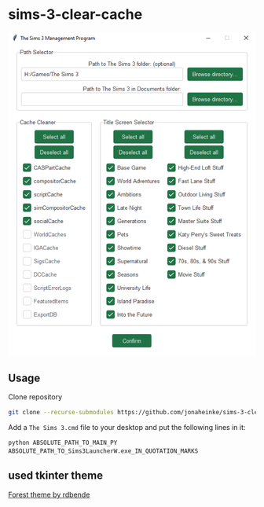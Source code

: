 # sims-3-clear-cache

![](screenshot.png)

## Usage

Clone repository

```bash
git clone --recurse-submodules https://github.com/jonaheinke/sims-3-clear-cache.git
```

Add a `The Sims 3.cmd` file to your desktop and put the following lines in it:

```bash
python ABSOLUTE_PATH_TO_MAIN_PY
ABSOLUTE_PATH_TO_Sims3LauncherW.exe_IN_QUOTATION_MARKS
```

## used tkinter theme

[Forest theme by rdbende](https://github.com/rdbende/Forest-ttk-theme)
